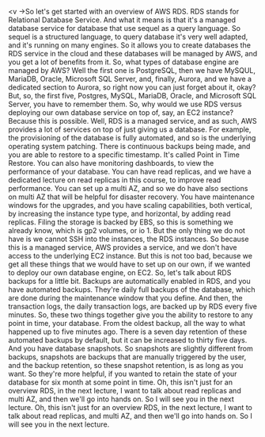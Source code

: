 
<v ->So let's get started with an overview of AWS RDS.</v>
RDS stands for Relational Database Service.
And what it means is that it's a managed database service
for database that use sequel as a query language.
So sequel is a structured language,
to query database it's very well adapted,
and it's running on many engines.
So it allows you to create databases the RDS service
in the cloud and these databases will be managed by AWS,
and you get a lot of benefits from it.
So, what types of database engine are managed by AWS?
Well the first one is PostgreSQL, then we have MySQUL,
MariaDB, Oracle, Microsoft SQL Server, and, finally,
Aurora, and we have a dedicated section to Aurora,
so right now you can just forget about it, okay?
But, so, the first five, Postgres, MySQL, MariaDB,
Oracle, and Microsoft SQL Server, you have to remember them.
So, why would we use RDS versus deploying our own database
service on top of, say, an EC2 instance?
Because this is possible.
Well, RDS is a managed service, and as such,
AWS provides a lot of services
on top of just giving us a database.
For example, the provisioning of the database
is fully automated, and so is the underlying
operating system patching.
There is continuous backups being made,
and you are able to restore to a specific timestamp.
It's called Point in Time Restore.
You can also have monitoring dashboards,
to view the performance of your database.
You can have read replicas, and we have a dedicated lecture
on read replicas in this course,
to improve read performance.
You can set up a multi AZ, and so we do have also
sections on multi AZ that will be helpful
for disaster recovery.
You have maintenance windows for the upgrades,
and you have scaling capabilities, both vertical,
by increasing the instance type type,
and horizontal, by adding read replicas.
Filing the storage is backed by EBS, so this is something
we already know, which is gp2 volumes, or io 1.
But the only thing we do not have is we cannot SSH
into the instances, the RDS instances.
So because this is a managed service,
AWS provides a service, and we don't have access
to the underlying EC2 instance.
But this is not too bad, because we get all these things
that we would have to set up on our own,
if we wanted to deploy our own database engine, on EC2.
So, let's talk about RDS backups for a little bit.
Backups are automatically enabled in RDS,
and you have automated backups.
They're daily full backups of the database,
which are done during the maintenance window
that you define.
And then, the transaction logs, the daily transaction logs,
are backed up by RDS every five minutes.
So, these two things together give you the ability
to restore to any point in time, your database.
From the oldest backup, all the way to what happened
up to five minutes ago.
There is a seven day retention of these automated backups
by default, but it can be increased to thirty five days.
And you have database snapshots.
So snapshots are slightly different from backups,
snapshots are backups that are manually triggered
by the user, and the backup retention,
so these snapshot retention,
is as long as you want.
So they're more helpful, if you wanted to retain
the state of your database
for six month at some point in time.
Oh, this isn't just for an overview RDS,
in the next lecture, I want to talk about read replicas
and multi AZ, and then we'll go into hands on.
So I will see you in the next lecture.
Oh, this isn't just for an overview RDS,
in the next lecture, I want to talk about read replicas,
and multi AZ, and then we'll go into hands on.
So I will see you in the next lecture.